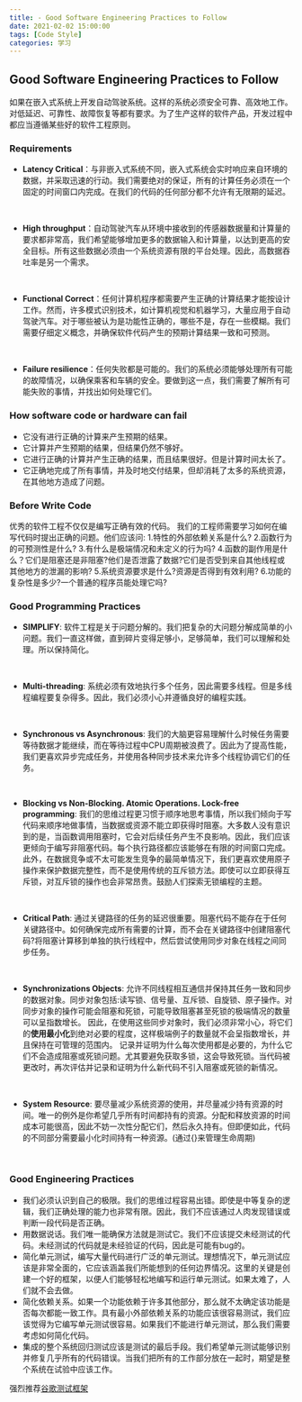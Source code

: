 ```yaml
---
title: - Good Software Engineering Practices to Follow
date: 2021-02-02 15:00:00
tags: [Code Style]
categories: 学习
---
```


## Good Software Engineering Practices to Follow

如果在嵌入式系统上开发自动驾驶系统。这样的系统必须安全可靠、高效地工作。对低延迟、可靠性、故障恢复等都有要求。为了生产这样的软件产品，开发过程中都应当遵循某些好的软件工程原则。

<!-- more -->

### Requirements

* **Latency Critical**：与非嵌入式系统不同，嵌入式系统会实时响应来自环境的数据，并采取迅速的行动。我们需要绝对的保证，所有的计算任务必须在一个固定的时间窗口内完成。在我们的代码的任何部分都不允许有无限期的延迟。
<br>

* **High throughput**：自动驾驶汽车从环境中接收到的传感器数据量和计算量的要求都非常高，我们希望能够增加更多的数据输入和计算量，以达到更高的安全目标。所有这些数据必须由一个系统资源有限的平台处理。因此，高数据吞吐率是另一个需求。
<br>

* **Functional Correct**：任何计算机程序都需要产生正确的计算结果才能按设计工作。然而，许多模式识别技术，如计算机视觉和机器学习，大量应用于自动驾驶汽车。对于哪些被认为是功能性正确的，哪些不是，存在一些模糊。我们需要仔细定义概念，并确保软件代码产生的预期计算结果一致和可预测。
<br>

* **Failure resilience**：任何失败都是可能的。我们的系统必须能够处理所有可能的故障情况，以确保乘客和车辆的安全。要做到这一点，我们需要了解所有可能失败的事情，并找出如何处理它们。


### How software code or hardware can fail

- 它没有进行正确的计算来产生预期的结果。
- 它计算并产生预期的结果，但结果仍然不够好。
- 它进行正确的计算并产生正确的结果，而且结果很好。但是计算时间太长了。
- 它正确地完成了所有事情，并及时地交付结果，但却消耗了太多的系统资源，在其他地方造成了问题。 

### Before Write Code
 
优秀的软件工程不仅仅是编写正确有效的代码。 
我们的工程师需要学习如何在编写代码时提出正确的问题。他们应该问: 
1.特性的外部依赖关系是什么?
2.函数行为的可预测性是什么?
3.有什么是极端情况和未定义的行为吗?
4.函数的副作用是什么？它们是阻塞还是非阻塞?他们是否泄露了数据?它们是否受到来自其他线程或其他地方的泄漏的影响?
5.系统资源要求是什么?资源是否得到有效利用?
6.功能的复杂性是多少?一个普通的程序员能处理它吗? 


### Good Programming Practices

* **SIMPLIFY**: 软件工程是关于问题分解的。我们把复杂的大问题分解成简单的小问题。我们一直这样做，直到碎片变得足够小，足够简单，我们可以理解和处理。所以保持简化。
<br>

* **Multi-threading**: 系统必须有效地执行多个任务，因此需要多线程。但是多线程编程要复杂得多。因此，我们必须小心并遵循良好的编程实践。
<br>

* **Synchronous vs Asynchronous**: 我们的大脑更容易理解什么时候任务需要等待数据才能继续，而在等待过程中CPU周期被浪费了。因此为了提高性能，我们更喜欢异步完成任务，并使用各种同步技术来允许多个线程协调它们的任务。
<br>

* **Blocking vs Non-Blocking. Atomic Operations. Lock-free programming**: 我们的思维过程更习惯于顺序地思考事情，所以我们倾向于写代码来顺序地做事情，当数据或资源不能立即获得时阻塞。大多数人没有意识到的是，当函数调用阻塞时，它会对后续任务产生不良影响。因此，我们应该更倾向于编写非阻塞代码。每个执行路径都应该能够在有限的时间窗口完成。此外，在数据竞争或不太可能发生竞争的最简单情况下，我们更喜欢使用原子操作来保护数据完整性，而不是使用传统的互斥锁方法。即使可以立即获得互斥锁，对互斥锁的操作也会非常昂贵。鼓励人们探索无锁编程的主题。
<br>

* **Critical Path**: 通过关键路径的任务的延迟很重要。阻塞代码不能存在于任何关键路径中。如何确保完成所有需要的计算，而不会在关键路径中创建阻塞代码?将阻塞计算移到单独的执行线程中，然后尝试使用同步对象在线程之间同步任务。
<br>

* **Synchronizations Objects**: 允许不同线程相互通信并保持其任务一致和同步的数据对象。同步对象包括:读写锁、信号量、互斥锁、自旋锁、原子操作。对同步对象的操作可能会阻塞和死锁，可能导致阻塞甚至死锁的极端情况的数量可以呈指数增长。
因此，在使用这些同步对象时，我们必须非常小心，将它们的**使用最小化**到绝对必要的程度，这样极端例子的数量就不会呈指数增长，并且保持在可管理的范围内。 
记录并证明为什么每次使用都是必要的，为什么它们不会造成阻塞或死锁问题。尤其要避免获取多锁，这会导致死锁。当代码被更改时，再次评估并记录和证明为什么新代码不引入阻塞或死锁的新情况。
<br>

* **System Resource**: 要尽量减少系统资源的使用，并尽量减少持有资源的时间。唯一的例外是你希望几乎所有时间都持有的资源。分配和释放资源的时间成本可能很高，因此不妨一次性分配它们，然后永久持有。但即便如此，代码的不同部分需要最小化时间持有一种资源。(通过{}来管理生命周期)
<br>

### Good Engineering Practices
* 我们必须认识到自己的极限。我们的思维过程容易出错。即使是中等复杂的逻辑，我们正确处理的能力也非常有限。因此，我们不应该通过人肉发现错误或判断一段代码是否正确。
* 用数据说话。我们唯一能确保方法就是测试它。我们不应该提交未经测试的代码。未经测试的代码就是未经验证的代码，因此是可能有bug的。
* 简化单元测试，编写大量代码进行广泛的单元测试。理想情况下，单元测试应该是非常全面的，它应该涵盖我们所能想到的任何边界情况。这里的关键是创建一个好的框架，以便人们能够轻松地编写和运行单元测试。如果太难了，人们就不会去做。 
* 简化依赖关系。如果一个功能依赖于许多其他部分，那么就不太确定该功能是否每次都能一致工作。具有最小外部依赖关系的功能应该很容易测试，我们应该觉得为它编写单元测试很容易。如果我们不能进行单元测试，那么我们需要考虑如何简化代码。 
* 集成的整个系统回归测试应该是测试的最后手段。我们希望单元测试能够识别并修复几乎所有的代码错误。当我们把所有的工作部分放在一起时，期望是整个系统在试验中应该工作。 

强烈推荐[谷歌测试框架](https://google.github.io/googletest/)